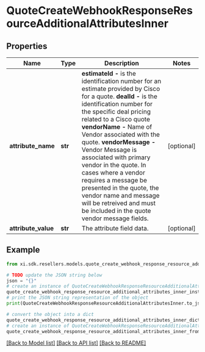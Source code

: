 # QuoteCreateWebhookResponseResourceAdditionalAttributesInner


## Properties

Name | Type | Description | Notes
------------ | ------------- | ------------- | -------------
**attribute_name** | **str** | **estimateId -** is the identification number for an estimate provided by Cisco for a quote.  **dealId -** is the identification number for the specific deal pricing related to a Cisco quote  **vendorName -** Name of Vendor associated with the quote.  **vendorMessage -** Vendor Message is associated with primary vendor in the quote.  In cases where a vendor requires a message be presented in the quote, the vendor name and message will be retreived and must be included in the quote vendor message fields. | [optional] 
**attribute_value** | **str** | The attribute field data. | [optional] 

## Example

```python
from xi.sdk.resellers.models.quote_create_webhook_response_resource_additional_attributes_inner import QuoteCreateWebhookResponseResourceAdditionalAttributesInner

# TODO update the JSON string below
json = "{}"
# create an instance of QuoteCreateWebhookResponseResourceAdditionalAttributesInner from a JSON string
quote_create_webhook_response_resource_additional_attributes_inner_instance = QuoteCreateWebhookResponseResourceAdditionalAttributesInner.from_json(json)
# print the JSON string representation of the object
print(QuoteCreateWebhookResponseResourceAdditionalAttributesInner.to_json())

# convert the object into a dict
quote_create_webhook_response_resource_additional_attributes_inner_dict = quote_create_webhook_response_resource_additional_attributes_inner_instance.to_dict()
# create an instance of QuoteCreateWebhookResponseResourceAdditionalAttributesInner from a dict
quote_create_webhook_response_resource_additional_attributes_inner_from_dict = QuoteCreateWebhookResponseResourceAdditionalAttributesInner.from_dict(quote_create_webhook_response_resource_additional_attributes_inner_dict)
```
[[Back to Model list]](../README.md#documentation-for-models) [[Back to API list]](../README.md#documentation-for-api-endpoints) [[Back to README]](../README.md)


